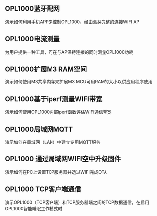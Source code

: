## OPL1000蓝牙配网  
演示如何利用手机APP来控制OPL1000，经由蓝芽完整的连接WIFI AP  

## OPL1000电流测量  
为用户提供一种工具，可在与AP保持连接的同时测量OPL1000功耗  

## OPL1000扩展M3 RAM空间  
演示如何使用M3共享内存来扩展M3 MCU可用RAM的大小以供应用程序使用  

## OPL1000基于iperf测量WIFI带宽  
演示如何使用OPL1000内部iperf函数评估WIFI通信带宽  

## OPL1000局域网MQTT  
演示如何在局域网（LAN）中建立专用MQTT服务  

## OPL1000 通过局域网WIFI空中升级固件  
演示如何在PC上设置TCP服务器并透过WIFI完成OTA

## OPL1000 TCP客户端通信  
演示OPL1000（TCP客户端）和TCP服务器端之间的TCP数据通信，在启用OPL1000智能睡眠工作模式时  

